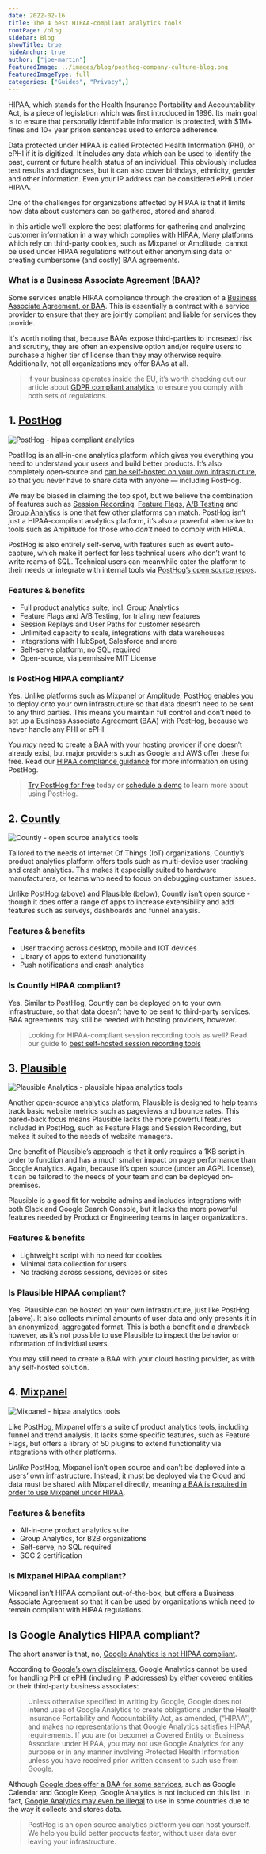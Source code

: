 ```yaml
---
date: 2022-02-16
title: The 4 best HIPAA-compliant analytics tools
rootPage: /blog
sidebar: Blog
showTitle: true
hideAnchor: true
author: ["joe-martin"]
featuredImage: ../images/blog/posthog-company-culture-blog.png
featuredImageType: full
categories: ["Guides", "Privacy",]
---
```


HIPAA, which stands for the Health Insurance Portability and Accountability Act, is a piece of legislation which was first introduced in 1996. Its main goal is to ensure that personally identifiable information is protected, with $1M+ fines and 10+ year prison sentences used to enforce adherence. 

Data protected under HIPAA is called Protected Health Information (PHI), or ePHI if it is digitized. It includes any data which can be used to identify the past, current or future health status of an individual. This obviously includes test results and diagnoses, but it can also cover birthdays, ethnicity, gender and other information. Even your IP address can be considered ePHI under HIPAA. 

One of the challenges for organizations affected by HIPAA is that it limits how data about customers can be gathered, stored and shared. 

In this article we’ll explore the best platforms for gathering and analyzing customer information in a way which complies with HIPAA,  Many platforms which rely on third-party cookies, such as Mixpanel or Amplitude, cannot be used under HIPAA regulations without either anonymising data or creating cumbersome (and costly) BAA agreements. 

### What is a Business Associate Agreement (BAA)?

Some services enable HIPAA compliance through the creation of a [Business Associate Agreement, or BAA](https://www.hhs.gov/hipaa/for-professionals/covered-entities/sample-business-associate-agreement-provisions/index.html). This is essentially a contract with a service provider to ensure that they are jointly compliant and liable for services they provide. 

It's worth noting that, because BAAs expose third-parties to increased risk and scrutiny, they are often an expensive option and/or require users to purchase a higher tier of license than they may otherwise require. Additionally, not all organizations may offer BAAs at all. 

> If your business operates inside the EU, it’s worth checking out our article about [GDPR compliant analytics](/blog/best-gdpr-compliant-analytics-tools) to ensure you comply with both sets of regulations. 

## 1. [PostHog](/product)

![PostHog - hipaa compliant analytics](../images/blog/gdpr-compliant-analytics/posthog-gdpr-compliant.png)

PostHog is an all-in-one analytics platform which gives you everything you need to understand your users and build better products. It’s also completely open-source and [can be self-hosted on your own infrastructure](/docs/self-host), so that you never have to share data with anyone — including PostHog. 

We may be biased in claiming the top spot, but we believe the combination of features such as [Session Recording](/docs/user-guides/recordings), [Feature Flags](/docs/user-guides/feature-flags), [A/B Testing](/docs/user-guides/experimentation) and [Group Analytics](/docs/user-guides/group-analytics) is one that few other platforms can match. PostHog isn’t just a HIPAA-compliant analytics platform, it’s also a powerful alternative to tools such as Amplitude for those who _don’t_ need to comply with HIPAA. 

PostHog is also entirely self-serve, with features such as event auto-capture, which make it perfect for less technical users who don’t want to write reams of SQL. Technical users can meanwhile cater the platform to their needs or integrate with internal tools via [PostHog’s open source repos](https://github.com/PostHog).

### Features & benefits

- Full product analytics suite, incl. Group Analytics
- Feature Flags and A/B Testing, for trialing new features
- Session Replays and User Paths for customer research
- Unlimited capacity to scale, integrations with data warehouses
- Integrations with HubSpot, Salesforce and more
- Self-serve platform, no SQL required
- Open-source, via permissive MIT License

### Is PostHog HIPAA compliant?

Yes. Unlike platforms such as Mixpanel or Amplitude, PostHog enables you to deploy onto your own infrastructure so that data doesn’t need to be sent to any third parties. This means you maintain full control and don’t need to set up a Business Associate Agreement (BAA) with PostHog, because we never handle any PHI or ePHI. 

You _may_ need to create a BAA with your hosting provider if one doesn’t already exist, but major providers such as Google and AWS offer these for free. Read our [HIPAA compliance guidance](/docs/privacy/hipaa-compliance) for more information on using PostHog.

> [Try PostHog for free](/signup) today or [schedule a demo](/book-a-demo) to learn more about using PostHog. 

## 2. [Countly](https://count.ly/)

![Countly - open source analytics tools](../images/blog/open-source-analytics-tools/countly-screenshot.png)

Tailored to the needs of Internet Of Things (IoT) organizations, Countly’s product analytics platform offers tools such as multi-device user tracking and crash analytics. This makes it especially suited to hardware manufacturers, or teams who need to focus on debugging customer issues.

Unlike PostHog (above) and Plausible (below), Countly isn’t open source - though it does offer a range of apps to increase extensibility and add features such as surveys, dashboards and funnel analysis. 

### Features & benefits

- User tracking across desktop, mobile and IOT devices
- Library of apps to extend functionaility
- Push notifications and crash analytics

### Is Countly HIPAA compliant?
Yes. Similar to PostHog, Countly can be deployed on to your own infrastructure, so that data doesn’t have to be sent to third-party services. BAA agreements may still be needed with hosting providers, however.

> Looking for HIPAA-compliant session recording tools as well? Read our guide to [best self-hosted session recording tools](/blog/best-open-source-session-replay-tools)

## 3. [Plausible](https://plausible.io/)

![Plausible Analytics - plausible hipaa analytics tools](../images/blog/open-source-analytics-tools/plausible-screenshot.png)

Another open-source analytics platform, Plausible is designed to help teams track basic website metrics such as pageviews and bounce rates. This pared-back focus means Plausible lacks the more powerful features included in PostHog, such as Feature Flags and Session Recording, but makes it suited to the needs of website managers. 

One benefit of Plausible’s approach is that it only requires a 1KB script in order to function and has a much smaller impact on page performance than Google Analytics. Again, because it’s open source (under an AGPL license), it can be tailored to the needs of your team and can be deployed on-premises.

Plausible is a good fit for website admins and includes integrations with both Slack and Google Search Console, but it lacks the more powerful features needed by Product or Engineering teams in larger organizations.

### Features & benefits

- Lightweight script with no need for cookies
- Minimal data collection for users
- No tracking across sessions, devices or sites

### Is Plausible HIPAA compliant?

Yes. Plausible can be hosted on your own infrastructure, just like PostHog (above). It also collects minimal amounts of user data and only presents it in an anonymized, aggregated format. This is both a benefit and a drawback however, as it’s not possible to use Plausible to inspect the behavior or information of individual users. 

You may still need to create a BAA with your cloud hosting provider, as with any self-hosted solution. 

## 4. [Mixpanel](https://mixpanel.com/)

![Mixpanel - hipaa analytics tools](../images/blog/open-source-analytics-tools/mixpanel.png)

Like PostHog, Mixpanel offers a suite of product analytics tools, including funnel and trend analysis. It lacks some specific features, such as Feature Flags, but offers a library of 50 plugins to extend functionality via integrations with other platforms. 

_Unlike_ PostHog, Mixpanel isn’t open source and can’t be deployed into a users’ own infrastructure. Instead, it must be deployed via the Cloud and data must be shared with Mixpanel directly, meaning [a BAA is required in order to use Mixpanel under HIPAA](https://mixpanel.com/legal/mixpanel-hipaa/). 

### Features & benefits

- All-in-one product analytics suite
- Group Analytics, for B2B organizations
- Self-serve, no SQL required
- SOC 2 certification

### Is Mixpanel HIPAA compliant?

Mixpanel isn’t HIPAA compliant out-of-the-box, but offers a Business Associate Agreement so that it can be used by organizations which need to remain compliant with HIPAA regulations. 

## Is Google Analytics HIPAA compliant?

The short answer is that, no, [Google Analytics is not HIPAA compliant](/blog/is-google-analytics-hipaa-compliant). 

According to [Google’s own disclaimers](https://support.google.com/analytics/answer/6366371?hl=en#hipaa&zippy=%2Cin-this-article), Google Analytics cannot be used for handling PHI or ePHI (including IP addresses) by _either_ covered entities or their third-party business associates: 

>Unless otherwise specified in writing by Google, Google does not intend uses of Google Analytics to create obligations under the Health Insurance Portability and Accountability Act, as amended, (“HIPAA”), and makes no representations that Google Analytics satisfies HIPAA requirements. If you are (or become) a Covered Entity or Business Associate under HIPAA, you may not use Google Analytics for any purpose or in any manner involving Protected Health Information unless you have received prior written consent to such use from Google.

Although [Google does offer a BAA for some services](https://support.google.com/a/answer/3407054?hl=en), such as Google Calendar and Google Keep, Google Analytics is not included on this list. In fact, [Google Analytics may even be illegal](https://isgoogleanalyticsillegal.com/) to use in some countries due to the way it collects and stores data. 

> PostHog is an open source analytics platform you can host yourself. We help you build better products faster, without user data ever leaving your infrastructure.

<ArrayCTA />

